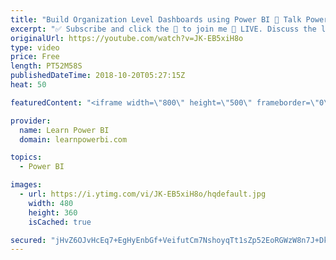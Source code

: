 ```yaml
---
title: "Build Organization Level Dashboards using Power BI 🔴 Talk Power BI LIVE (Subscribe & Join)"
excerpt: "✅ Subscribe and click the 🔔 to join me 🔴 LIVE. Discuss the latest in Power BI and ask any Power BI question. 💡 Join the Talk Power BI Insider's Club at http://www.TalkPowerBI.com for special privileges and access ☞ Follow Vivek Patel at https://www.linkedin.com/in/insight2action/ 👉 Download Power"
originalUrl: https://youtube.com/watch?v=JK-EB5xiH8o
type: video
price: Free
length: PT52M58S
publishedDateTime: 2018-10-20T05:27:15Z
heat: 50

featuredContent: "<iframe width=\"800\" height=\"500\" frameborder=\"0\" src=\"https://www.youtube.com/embed/JK-EB5xiH8o\" allow=\"accelerometer; autoplay; encrypted-media; gyroscope; picture-in-picture\" allowfullscreen></iframe>"

provider:
  name: Learn Power BI
  domain: learnpowerbi.com

topics:
  - Power BI

images:
  - url: https://i.ytimg.com/vi/JK-EB5xiH8o/hqdefault.jpg
    width: 480
    height: 360
    isCached: true

secured: "jHvZ6OJvHcEq7+EgHyEnbGf+VeifutCm7NshoyqTt1sZp52EoRGWzW8n7J+DkrjoQqi2ezN2NXOzq6lm4JdMEZD6XB0aPtAH6eOWnJ3pj4x7z//lJsRwaSOgoeJmk1a8AMhgmd8XdmY32tQUCfI05Cl3aUJMOMxeEDP5wXPrE2NI/Jf61A4x3XZTmCXpkxZhRoY6S+HkRSaNdT+77nR4SmYNACyEwc3R8MKe7PsdHgNxmPvREpz+l0AUkXD8YMSL/Ky+YyPxAFXmlWf6iWeNjDcqV+M5/mffbl63R51NIM1XzpI1Oi9Q2J2xtq5fC2sWUFFysMfmt5lV8lQTHITGtF4HQJwJToTPk5nW+T1+Hho4D3Ub8QuhLtZEFOn1ZDeZMl3GExlA1I15K6iC5RJz+4i26D2FIJq8qrjVscfx+V8=;rwetstDRy4n8vc7XA2B23g=="
---
```


